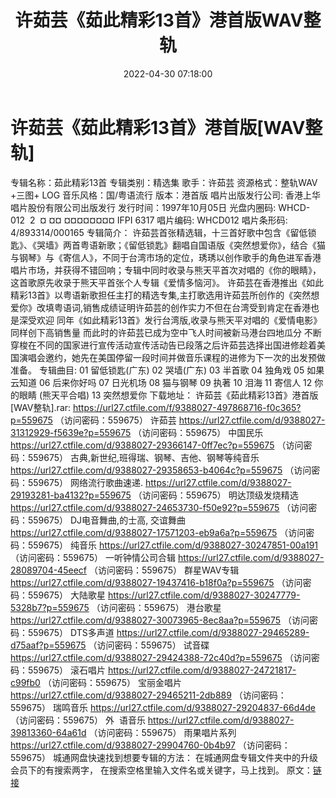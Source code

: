 ﻿---
title: 许茹芸《茹此精彩13首》港首版WAV整轨
date: 2022-04-30 07:18:00
categories: WAV车载音乐、镜像
tags: 华语中文
---
# 许茹芸《茹此精彩13首》港首版[WAV整轨]

专辑名称：茹此精彩13首
专辑类别：精选集
歌手：许茹芸
资源格式：整轨WAV +三图+
LOG
音乐风格：国/粤语流行
版本：港首版
唱片出版发行公司:
香港上华唱片股份有限公司出版发行
发行时间：1997年10月05日
光盘内圈码:
WHCD-012  2  ¤ ¤¤ ¤¤¤¤¤¤¤¤ IFPI
6317
唱片编码: WHCD012
唱片条形码:
4/893314/000165
专辑简介：
许茹芸首张精选辑，十三首好歌中包含《留低锁匙》、《哭墙》两首粤语新歌；《留低锁匙》翻唱自国语版《突然想爱你》，结合《猫与钢琴》与《寄信人》，不同于台湾市场的定位，琇琇以创作歌手的角色进军香港唱片市场，并获得不错回响；专辑中同时收录与熊天平首次对唱的《你的眼睛》，这首歌原先收录于熊天平首张个人专辑《爱情多恼河》。
许茹芸在香港推出《如此精彩13首》以粤语新歌担任主打的精选专集,主打歌选用许茹芸所创作的《突然想爱你》改填粤语词,销售成绩证明许茹芸的创作实力不但在台湾受到肯定在香港也是深受欢迎
同年《如此精彩13首》发行台湾版,收录与熊天平对唱的《爱情电影》同样创下高销售量 而此时的许茹芸已成为空中飞人时间被新马港台四地瓜分
不断穿梭在不同的国家进行宣传活动宣传活动告已段落之后许茹芸选择出国进修趁着美国演唱会邀约，她先在美国停留一段时间并做音乐课程的进修为下一次的出发预做准备。
专辑曲目:
01 留低锁匙(广东)
02 哭墙(广东)
03 半首歌
04 独角戏
05 如果云知道
06 后来你好吗
07 日光机场
08 猫与钢琴
09 执著
10 泪海
11 寄信人
12 你的眼睛 (熊天平合唱)
13
突然想爱你
下载地址：
许茹芸《茹此精彩13首》港首版[WAV整轨].rar: https://url27.ctfile.com/f/9388027-497868716-f0c365?p=559675
（访问密码：559675）
许茹芸
https://url27.ctfile.com/d/9388027-31312929-f5639e?p=559675
（访问密码：559675）
中国民乐
https://url27.ctfile.com/d/9388027-29366147-0ff7ec?p=559675
（访问密码：559675）
古典,新世纪,班得瑞、钢琴、吉他、钢琴等纯音乐
https://url27.ctfile.com/d/9388027-29358653-b4064c?p=559675
（访问密码：559675）
网络流行歌曲速递.
https://url27.ctfile.com/d/9388027-29193281-ba4132?p=559675
（访问密码：559675）
明达顶级发烧精选
https://url27.ctfile.com/d/9388027-24653730-f50e92?p=559675
（访问密码：559675）
DJ电音舞曲,的士高, 交谊舞曲
https://url27.ctfile.com/d/9388027-17571203-eb9a6a?p=559675
（访问密码：559675）
纯音乐
https://url27.ctfile.com/d/9388027-30247851-00a191
（访问密码：559675）
一听钟情公司合辑
https://url27.ctfile.com/d/9388027-28089704-45eecf
（访问密码：559675）
群星WAV专辑
https://url27.ctfile.com/d/9388027-19437416-b18f0a?p=559675
（访问密码：559675）
大陆歌星
https://url27.ctfile.com/d/9388027-30247779-5328b7?p=559675
（访问密码：559675）
港台歌星
https://url27.ctfile.com/d/9388027-30073965-8ec8aa?p=559675
（访问密码：559675）
DTS多声道
https://url27.ctfile.com/d/9388027-29465289-d75aaf?p=559675
（访问密码：559675）
试音碟
https://url27.ctfile.com/d/9388027-29424388-72c40d?p=559675
（访问密码：559675）
滚石唱片
https://url27.ctfile.com/d/9388027-24721817-c99fb0
（访问密码：559675）
宝丽金唱片
https://url27.ctfile.com/d/9388027-29465211-2db889
（访问密码：559675）
瑞鸣音乐
https://url27.ctfile.com/d/9388027-29204837-66d4de
（访问密码：559675）
外  语音乐
https://url27.ctfile.com/d/9388027-39813360-64a61d
（访问密码：559675）
雨果唱片系列
https://url27.ctfile.com/d/9388027-29904760-0b4b97
（访问密码：559675）
城通网盘快速找到想要专辑的方法：
在城通网盘专辑文件夹中的升级会员下的有搜索两字，
在搜索空格里输入文件名或关键字，马上找到。
原文：[链接](https://blog.sina.com.cn/s/blog_1647c7e7601030wye.html)